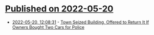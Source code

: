 # [Published on 2022-05-20](index.md)

* [2022-05-20, 12:08:31](https://news.ycombinator.com/item?id=31446215) - [Town Seized Building, Offered to Return It If Owners Bought Two Cars for Police](https://reason.com/2022/05/19/michigan-couple-says-town-seized-their-building-and-offered-to-return-it-if-they-bought-two-cars-for-police/)
